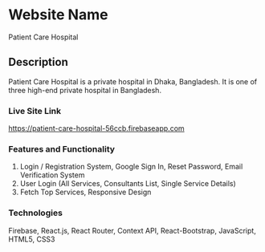 # Website Name

Patient Care Hospital

## Description

Patient Care Hospital is a private hospital in Dhaka, Bangladesh. It is one of three high-end private hospital in Bangladesh.

### Live Site Link

https://patient-care-hospital-56ccb.firebaseapp.com

### Features and Functionality

1. Login / Registration System, Google Sign In, Reset Password, Email Verification System
2. User Login (All Services, Consultants List, Single Service Details)
3. Fetch Top Services, Responsive Design

### Technologies

Firebase, React.js, React Router, Context API, React-Bootstrap, JavaScript, HTML5, CSS3
